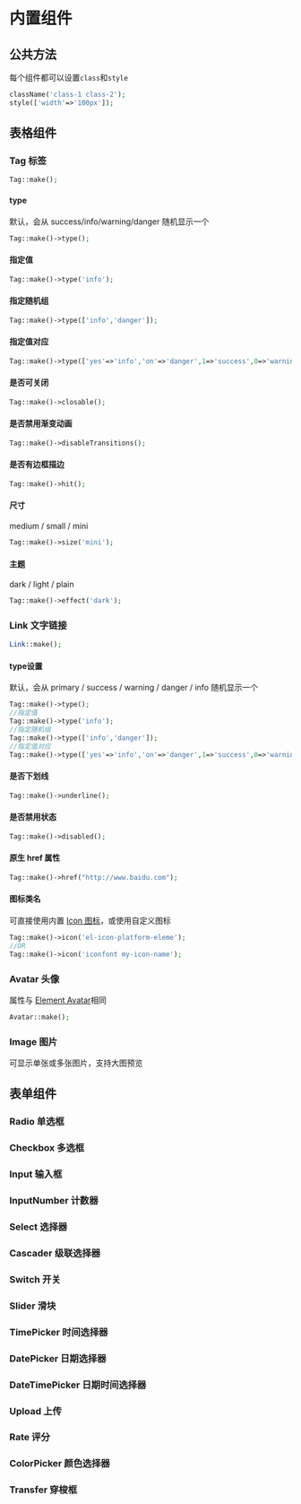 # 内置组件

## 公共方法

每个组件都可以设置`class`和`style`

```php
className('class-1 class-2');
style(['width'=>'100px']);
```
## 表格组件

### Tag 标签

```php
Tag::make();
```

#### type

默认，会从 success/info/warning/danger 随机显示一个

```php
Tag::make()->type();
```

#### 指定值

```php
Tag::make()->type('info');
```

#### 指定随机组

```php
Tag::make()->type(['info','danger']);
```

#### 指定值对应

```php
Tag::make()->type(['yes'=>'info','on'=>'danger',1=>'success',0=>'warning']);
```

#### 是否可关闭

```php
Tag::make()->closable();
```

#### 是否禁用渐变动画

```php
Tag::make()->disableTransitions();
```

#### 是否有边框描边

```php
Tag::make()->hit();
```

#### 尺寸

medium / small / mini

```php
Tag::make()->size('mini');
```

#### 主题

dark / light / plain

```php
Tag::make()->effect('dark');
```

### Link 文字链接

```php
Link::make();
```
#### type设置
默认，会从 primary / success / warning / danger / info	随机显示一个
```php
Tag::make()->type();
//指定值
Tag::make()->type('info');
//指定随机组
Tag::make()->type(['info','danger']);
//指定值对应
Tag::make()->type(['yes'=>'info','on'=>'danger',1=>'success',0=>'warning']);
```
#### 是否下划线
```php
Tag::make()->underline();
```
#### 是否禁用状态
```php
Tag::make()->disabled();
```
#### 原生 href 属性
```php
Tag::make()->href("http://www.baidu.com");
```
#### 图标类名

可直接使用内置 [Icon 图标](https://element.eleme.cn/#/zh-CN/component/icon)，或使用自定义图标
```php
Tag::make()->icon('el-icon-platform-eleme');
//OR
Tag::make()->icon('iconfont my-icon-name');
```
### Avatar 头像
属性与 [Element Avatar](https://element.eleme.cn/#/zh-CN/component/avatar)相同
```php
Avatar::make();
```
### Image 图片
可显示单张或多张图片，支持大图预览

## 表单组件

### Radio 单选框
### Checkbox 多选框
### Input 输入框
### InputNumber 计数器
### Select 选择器
### Cascader 级联选择器
### Switch 开关
### Slider 滑块
### TimePicker 时间选择器
### DatePicker 日期选择器
### DateTimePicker 日期时间选择器
### Upload 上传
### Rate 评分
### ColorPicker 颜色选择器
### Transfer 穿梭框